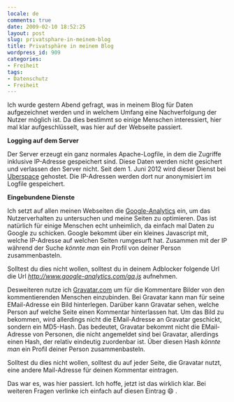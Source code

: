 ```yaml
---
locale: de
comments: true
date: 2009-02-10 18:52:25
layout: post
slug: privatsphare-in-meinem-blog
title: Privatsphäre in meinem Blog
wordpress_id: 909
categories:
- Freiheit
tags:
- Datenschutz
- Freiheit
---
```


Ich wurde gestern Abend gefragt, was in meinem Blog für Daten aufgezeichnet
werden und in welchem Umfang eine Nachverfolgung der Nutzer möglich ist. Da
dies bestimmt so einige Menschen interessiert, hier mal klar aufgeschlüsselt,
was hier auf der Webseite passiert.

**Logging auf dem Server**

Der Server erzeugt ein ganz normales Apache-Logfile, in dem die Zugriffe
inklusive IP-Adresse gespeichert sind. Diese Daten werden nicht gesichert und
verlassen den Server nicht. Seit dem 1. Juni 2012 wird dieser Dienst bei
[Uberspace](https://uberspace.de) gehostet. Die IP-Adressen werden dort nur
anonymisiert im Logfile gespeichert.

**Eingebundene Dienste**

Ich setzt auf allen meinen Webseiten die
[Google-Analytics](http://analytics.google.com/) ein, um das Nutzerverhalten zu
untersuchen und meine Seiten zu optimieren. Das ist natürlich für einige
Menschen echt unheimlich, da einfach mal Daten zu Google zu schicken. Google
bekommt über ein kleines Javascript mit, welche IP-Adresse auf welchen Seiten
rumgesurft hat. Zusammen mit der IP während der Suche _könnte man_ ein Profil
von deiner Person zusammenbasteln.

Solltest du dies nicht wollen, solltest du in deinem Adblocker folgende Url die
Url *http://www.google-analytics.com/ga.js* aufnehmen.

Desweiteren nutze ich [Gravatar.com](http://gravatar.com) um für die Kommentare
Bilder von den kommentierenden Menschen einzubinden. Bei Gravatar kann man für
seine EMail-Adresse ein Bild hinterlegen. Darüber kann Gravatar sehen, welche
Person auf welche Seite einen Kommentar hinterlassen hat. Um das Bild zu
bekommen, wird allerdings nicht die EMail-Adresse an Gravatar geschickt,
sondern ein MD5-Hash. Das bedeutet, Gravatar bekommt nicht die EMail-Adresse
von Personen, die nicht angemeldet sind bei Gravatar, allerdings einen Hash,
der relativ eindeutig zuordenbar ist. Über diesen Hash _könnte man_ ein Profil
deiner Person zusammenbasteln.

Solltest du dies nicht wollen, solltest du auf jeder Seite, die Gravatar nutzt,
eine andere Mail-Adresse für deinen Kommentar eintragen.

Das war es, was hier passiert. Ich hoffe, jetzt ist das wirklich klar. Bei
weiteren Fragen verlinke ich einfach auf diesen Eintrag :smile: .
